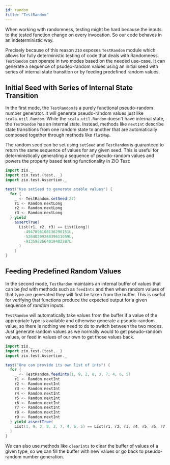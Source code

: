 ```yaml
---
id: random
title: "TestRandom"
---
```


When working with randomness, testing might be hard because the inputs to the tested function change on every invocation. So our code behaves in an indeterministic way.

Precisely because of this reason `ZIO` exposes `TestRandom` module which allows for fully deterministic testing of code that deals with Randomness. `TestRandom` can operate in two modes based on the needed use-case. It can generate a sequence of psudeo-random values using an initial seed with series of internal state transition or by feeding predefined random values.

## Initial Seed with Series of Internal State Transition

In the first mode, the `TestRandom` is a purely functional pseudo-random number generator. It will generate pseudo-random values just like `scala.util.Random`. While the `scala.util.Random` doesn't have internal state, the `TestRandom` has an internal state. Instead, methods like `nextInt` describe state transitions from one random state to another that are automatically composed together through methods like `flatMap`. 

The random seed can be set using `setSeed` and `TestRandom` is guaranteed to return the same sequence of values for any given seed. This is useful for deterministically generating a sequence of pseudo-random values and powers the property based testing functionality in ZIO Test:

```scala mdoc
import zio._
import zio.test.{test, _}
import zio.test.Assertion._

test("Use setSeed to generate stable values") {
  for {
    _ <- TestRandom.setSeed(27)
    r1 <- Random.nextLong
    r2 <- Random.nextLong
    r3 <- Random.nextLong
  } yield
    assertTrue(
      List(r1, r2, r3) == List[Long](
        -4947896108136290151L,
        -5264020926839611059L,
        -9135922664019402287L
      )
    )
}
```

## Feeding Predefined Random Values

In the second mode, `TestRandom` maintains an internal buffer of values that can be _fed_ with methods such as `feedInts` and then when random values of that type are generated they will first be taken from the buffer. This is useful for verifying that functions produce the expected output for a given sequence of _random_ inputs.

`TestRandom` will automatically take values from the buffer if a value of the appropriate type is available and otherwise generate a pseudo-random value, so there is nothing we need to do to switch between the two modes. Just generate random values as we normally would to get pseudo-random values, or feed in values of our own to get those values back.

```scala mdoc:compile-only
import zio._
import zio.test.{test, _}
import zio.test.Assertion._

test("One can provide its own list of ints") {
  for {
    _ <- TestRandom.feedInts(1, 9, 2, 8, 3, 7, 4, 6, 5)
    r1 <- Random.nextInt
    r2 <- Random.nextInt
    r3 <- Random.nextInt
    r4 <- Random.nextInt
    r5 <- Random.nextInt
    r6 <- Random.nextInt
    r7 <- Random.nextInt
    r8 <- Random.nextInt
    r9 <- Random.nextInt
  } yield assertTrue(
    List(1, 9, 2, 8, 3, 7, 4, 6, 5) == List(r1, r2, r3, r4, r5, r6, r7, r8, r9)
  )
}
```

We can also use methods like `clearInts` to clear the buffer of values of a given type, so we can fill the buffer with new values or go back to pseudo-random number generation.
